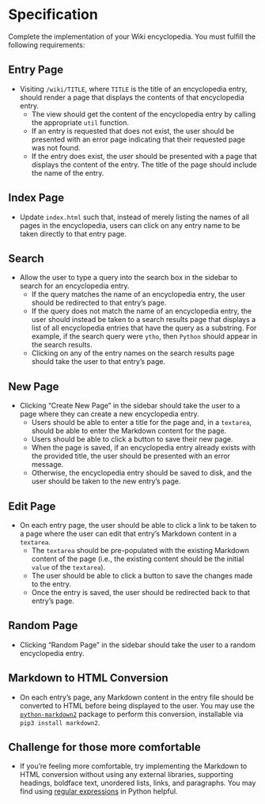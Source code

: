 # Specification

Complete the implementation of your Wiki encyclopedia. You must fulfill the following requirements:

## Entry Page
- Visiting `/wiki/TITLE`, where `TITLE` is the title of an encyclopedia entry, should render a page that displays the contents of that encyclopedia entry.
  - The view should get the content of the encyclopedia entry by calling the appropriate `util` function.
  - If an entry is requested that does not exist, the user should be presented with an error page indicating that their requested page was not found.
  - If the entry does exist, the user should be presented with a page that displays the content of the entry. The title of the page should include the name of the entry.

## Index Page
- Update `index.html` such that, instead of merely listing the names of all pages in the encyclopedia, users can click on any entry name to be taken directly to that entry page.

## Search
- Allow the user to type a query into the search box in the sidebar to search for an encyclopedia entry.
  - If the query matches the name of an encyclopedia entry, the user should be redirected to that entry’s page.
  - If the query does not match the name of an encyclopedia entry, the user should instead be taken to a search results page that displays a list of all encyclopedia entries that have the query as a substring. For example, if the search query were `ytho`, then `Python` should appear in the search results.
  - Clicking on any of the entry names on the search results page should take the user to that entry’s page.

## New Page
- Clicking “Create New Page” in the sidebar should take the user to a page where they can create a new encyclopedia entry.
  - Users should be able to enter a title for the page and, in a `textarea`, should be able to enter the Markdown content for the page.
  - Users should be able to click a button to save their new page.
  - When the page is saved, if an encyclopedia entry already exists with the provided title, the user should be presented with an error message.
  - Otherwise, the encyclopedia entry should be saved to disk, and the user should be taken to the new entry’s page.

## Edit Page
- On each entry page, the user should be able to click a link to be taken to a page where the user can edit that entry’s Markdown content in a `textarea`.
  - The `textarea` should be pre-populated with the existing Markdown content of the page (i.e., the existing content should be the initial `value` of the `textarea`).
  - The user should be able to click a button to save the changes made to the entry.
  - Once the entry is saved, the user should be redirected back to that entry’s page.

## Random Page
- Clicking “Random Page” in the sidebar should take the user to a random encyclopedia entry.

## Markdown to HTML Conversion
- On each entry’s page, any Markdown content in the entry file should be converted to HTML before being displayed to the user. You may use the [`python-markdown2`](https://github.com/trentm/python-markdown2) package to perform this conversion, installable via `pip3 install markdown2`.

## Challenge for those more comfortable
- If you’re feeling more comfortable, try implementing the Markdown to HTML conversion without using any external libraries, supporting headings, boldface text, unordered lists, links, and paragraphs. You may find using [regular expressions](https://docs.python.org/3/howto/regex.html) in Python helpful.
